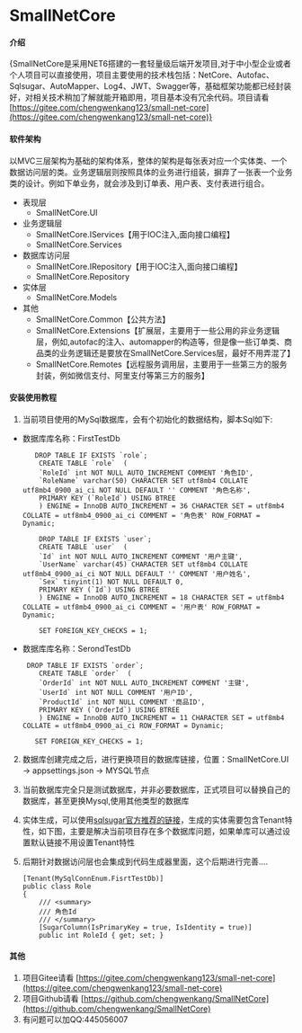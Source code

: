 # SmallNetCore

#### 介绍
{SmallNetCore是采用NET6搭建的一套轻量级后端开发项目,对于中小型企业或者个人项目可以直接使用，项目主要使用的技术栈包括：NetCore、Autofac、Sqlsugar、AutoMapper、Log4、JWT、Swagger等，基础框架功能都已经封装好，对相关技术稍加了解就能开箱即用，项目基本没有冗余代码。项目请看 [https://gitee.com/chengwenkang123/small-net-core](https://gitee.com/chengwenkang123/small-net-core)}

#### 软件架构
以MVC三层架构为基础的架构体系，整体的架构是每张表对应一个实体类、一个数据访问层的类。业务逻辑层则按照具体的业务进行组装，摒弃了一张表一个业务类的设计。例如下单业务，就会涉及到订单表、用户表、支付表进行组合。

+ 表现层 
  + SmallNetCore.UI
+ 业务逻辑层
  + SmallNetCore.IServices【用于IOC注入,面向接口编程】
  + SmallNetCore.Services
+ 数据库访问层
  + SmallNetCore.IRepository【用于IOC注入,面向接口编程】
  + SmallNetCore.Repository
+ 实体层
  + SmallNetCore.Models
+ 其他
  + SmallNetCore.Common【公共方法】
  + SmallNetCore.Extensions【扩展层，主要用于一些公用的非业务逻辑层，例如,autofac的注入、automapper的构造等，但是像一些订单类、商品类的业务逻辑还是要放在SmallNetCore.Services层，最好不用弄混了】
  + SmallNetCore.Remotes【远程服务调用层，主要用于一些第三方的服务封装，例如微信支付、阿里支付等第三方的服务】


#### 安装使用教程

1.  当前项目使用的MySql数据库，会有个初始化的数据结构，脚本Sql如下:

+ 数据库库名称：FirstTestDb

    ```
       DROP TABLE IF EXISTS `role`;
        CREATE TABLE `role`  (
        `RoleId` int NOT NULL AUTO_INCREMENT COMMENT '角色ID',
        `RoleName` varchar(50) CHARACTER SET utf8mb4 COLLATE utf8mb4_0900_ai_ci NOT NULL DEFAULT '' COMMENT '角色名称',
        PRIMARY KEY (`RoleId`) USING BTREE
        ) ENGINE = InnoDB AUTO_INCREMENT = 36 CHARACTER SET = utf8mb4 COLLATE = utf8mb4_0900_ai_ci COMMENT = '角色表' ROW_FORMAT = Dynamic;

        DROP TABLE IF EXISTS `user`;
        CREATE TABLE `user`  (
        `Id` int NOT NULL AUTO_INCREMENT COMMENT '用户主键',
        `UserName` varchar(45) CHARACTER SET utf8mb4 COLLATE utf8mb4_0900_ai_ci NOT NULL DEFAULT '' COMMENT '用户姓名',
        `Sex` tinyint(1) NOT NULL DEFAULT 0,
        PRIMARY KEY (`Id`) USING BTREE
        ) ENGINE = InnoDB AUTO_INCREMENT = 18 CHARACTER SET = utf8mb4 COLLATE = utf8mb4_0900_ai_ci COMMENT = '用户表' ROW_FORMAT = Dynamic;

        SET FOREIGN_KEY_CHECKS = 1;
    ```
+ 数据库库名称：SerondTestDb

    ```
     DROP TABLE IF EXISTS `order`;
        CREATE TABLE `order`  (
        `OrderId` int NOT NULL AUTO_INCREMENT COMMENT '主键',
        `UserId` int NOT NULL COMMENT '用户ID',
        `ProductId` int NOT NULL COMMENT '商品ID',
        PRIMARY KEY (`OrderId`) USING BTREE
        ) ENGINE = InnoDB AUTO_INCREMENT = 11 CHARACTER SET = utf8mb4 COLLATE = utf8mb4_0900_ai_ci ROW_FORMAT = Dynamic;

       SET FOREIGN_KEY_CHECKS = 1;
    ```
2.  数据库创建完成之后，进行更换项目的数据库链接，位置：SmallNetCore.UI -> appsettings.json -> MYSQL节点
3.  当前数据库完全只是测试数据库，并非必要数据库，正式项目可以替换自己的数据库，甚至更换Mysql,使用其他类型的数据库
4.  实体生成，可以使用[sqlsugar官方推荐的链接](https://gitee.com/chengwenkang123/small-net-core)，生成的实体需要包含Tenant特性，如下图，主要是解决当前项目存在多个数据库问题，如果单库可以通过设置默认链接不用设置Tenant特性
5.  后期针对数据访问层也会集成到代码生成器里面，这个后期进行完善....

    ```
    [Tenant(MySqlConnEnum.FisrtTestDb)]
    public class Role
    {
        /// <summary>
        /// 角色Id
        /// </summary>
        [SugarColumn(IsPrimaryKey = true, IsIdentity = true)]
        public int RoleId { get; set; }
    ```


#### 其他

1.  项目Gitee请看 [https://gitee.com/chengwenkang123/small-net-core](https://gitee.com/chengwenkang123/small-net-core)
2.  项目Github请看 [https://github.com/chengwenkang/SmallNetCore](https://github.com/chengwenkang/SmallNetCore)
3.  有问题可以加QQ:445056007
